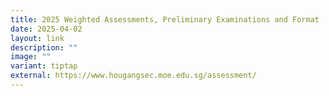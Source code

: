 ```yaml
---
title: 2025 Weighted Assessments, Preliminary Examinations and Format
date: 2025-04-02
layout: link
description: ""
image: ""
variant: tiptap
external: https://www.hougangsec.moe.edu.sg/assessment/
---
```

